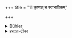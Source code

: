 +++
title = "11 कृष्णञ् च स्वाभाविकम्"

+++

<details><summary>Bühler</summary>

11. And all naturally black cloth.
</details>

<details><summary>हरदत्त-टीका</summary>

## सूत्रम्
कृष्णं च स्वाभाविकम् ॥ ११ ॥  
### टिप्पनी
यश्च स्वभावतः कृष्णं कम्बलादि तदपि न वसीत ॥ ११ ॥
</details>
